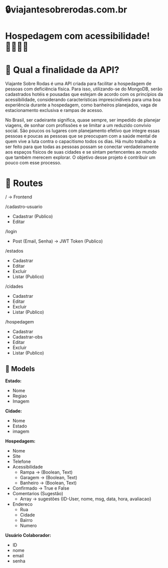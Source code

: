 # 🔒viajantesobrerodas.com.br

# Hospedagem com acessibilidade! 👩‍🦽👨‍🦽

# 🎯 Qual a finalidade da API?

  Viajante Sobre Rodas é uma API criada para facilitar a hospedagem de pessoas com deficiência física. Para isso, utilizando-se do MongoDB, serão cadastrados hotéis e pousadas que estejam de acordo com os princípios da acessibilidade, considerando características imprescindíveis para uma boa experiência durante a hospedagem, como banheiros planejados, vaga de estacionamento exclusiva e rampas de acesso.
  
  No Brasil, ser cadeirante significa, quase sempre, ser impedido de planejar viagens, de sonhar com profissões e se limitar a um reduzido convívio social. São poucos os lugares com planejamento efetivo que integre essas pessoas e poucas as pessoas que se preocupam com a saúde mental de quem vive a luta contra o capacitismo todos os dias. Há muito trabalho a ser feito para que todas as pessoas possam se conectar verdadeiramente aos espaços físicos de suas cidades e se sintam pertencentes ao mundo que também merecem explorar. O objetivo desse projeto é contribuir um pouco com esse processo.

# 🚀 Routes

/ → Frontend

/cadastro-usuario

- Cadastrar (Publico)
- Editar

/login

- Post (Email, Senha) → JWT Token (Publico)

/estados

- Cadastrar
- Editar
- Excluir
- Listar (Publico)

/cidades

- Cadastrar
- Editar
- Excluir
- Listar (Publico)

/hospedagem

- Cadastrar
- Cadastrar-obs
- Editar
- Excluir
- Listar (Publico)

## 📃 Models

**Estado:**

- Nome
- Regiao
- Imagem

**Cidade:**

- Nome
- Estado
- imagem

**Hospedagem:**

- Nome
- Site
- Telefone
- Acessibilidade
    - Rampa → (Boolean, Text)
    - Garagem → (Boolean, Text)
    - Banheiro → (Boolean, Text)
- Confirmado → True e False
- Comentarios (Sugestão)
    - Array → sugestões {ID-User, nome, msg, data, hora, avaliacao}
- Endereco
    - Rua
    - Cidade
    - Bairro
    - Numero

**Usuário Colaborador:**

- ID
- nome
- email
- senha
